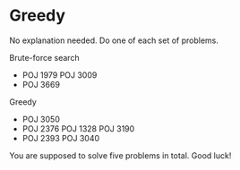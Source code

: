 # Greedy

No explanation needed. Do one of each set of problems.

Brute-force search
+  POJ 1979 POJ 3009
+  POJ 3669

Greedy
+  POJ 3050
+  POJ 2376 POJ 1328 POJ 3190
+  POJ 2393 POJ 3040

You are supposed to solve five problems in total. Good luck!
